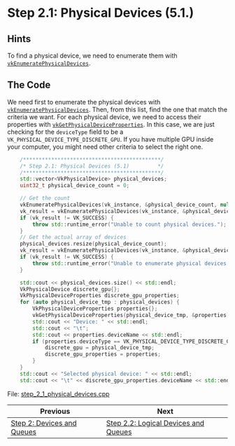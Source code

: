 # **Step 2.1: Physical Devices (5.1.)**
## **Hints**
To find a physical device, we need to enumerate them with [`vkEnumeratePhysicalDevices`](https://registry.khronos.org/vulkan/specs/1.3-extensions/html/chap5.html#vkEnumeratePhysicalDevices).

## **The Code**
We need first to enumerate the physical devices with [`vkEnumeratePhysicalDevices`](https://registry.khronos.org/vulkan/specs/1.3-extensions/html/chap5.html#vkEnumeratePhysicalDevices). Then, from this list, find the one that match the criteria we want. For each physical device, we need to access their properties with [`vkGetPhysicalDeviceProperties`](https://registry.khronos.org/vulkan/specs/1.3-extensions/html/chap5.html#vkGetPhysicalDeviceProperties). In this case, we are just checking for the `deviceType` field to be a `VK_PHYSICAL_DEVICE_TYPE_DISCRETE_GPU`. If you have multiple GPU inside your computer, you might need other criteria to select the right one.

```C++
    /********************************************/
	/* Step 2.1: Physical Devices (5.1)         */
	/********************************************/
	std::vector<VkPhysicalDevice> physical_devices;
	uint32_t physical_device_count = 0;

	// Get the count
	vkEnumeratePhysicalDevices(vk_instance, &physical_device_count, nullptr);
	vk_result = vkEnumeratePhysicalDevices(vk_instance, &physical_device_count, physical_devices.data());
	if (vk_result != VK_SUCCESS) {
		throw std::runtime_error("Unable to count physical devices.");
	}
	// Get the actual array of devices
	physical_devices.resize(physical_device_count);
	vk_result = vkEnumeratePhysicalDevices(vk_instance, &physical_device_count, physical_devices.data());
	if (vk_result != VK_SUCCESS) {
		throw std::runtime_error("Unable to enumerate physical devices.");
	}

	std::cout << physical_devices.size() << std::endl;
	VkPhysicalDevice discrete_gpu{};
	VkPhysicalDeviceProperties discrete_gpu_properties;
	for (auto physical_device_tmp : physical_devices) {
		VkPhysicalDeviceProperties properties{};
		vkGetPhysicalDeviceProperties(physical_device_tmp, &properties);
		std::cout << "Device: " << std::endl;
		std::cout << "\t";
		std::cout << properties.deviceName << std::endl;
		if (properties.deviceType == VK_PHYSICAL_DEVICE_TYPE_DISCRETE_GPU) {
			discrete_gpu = physical_device_tmp;
			discrete_gpu_properties = properties;
		}
	}
	std::cout << "Selected physical device: " << std::endl;
	std::cout << "\t" << discrete_gpu_properties.deviceName << std::endl;
```

File: [step_2_1_physical_devices.cpp](../Code/step_2_1_physical_devices.cpp)

| Previous | Next |
|---|---|
| [Step 2: Devices and Queues](devices_and_queues.md) | [Step 2.2: Logical Devices and Queues](logical_devices_and_queues.md) |